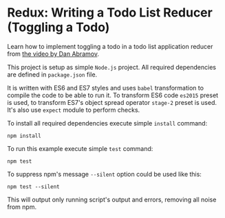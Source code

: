 # Redux: Writing a Todo List Reducer (Toggling a Todo)
Learn how to implement toggling a todo in a todo list application reducer from [the video by Dan Abramov](https://egghead.io/lessons/javascript-redux-writing-a-todo-list-reducer-toggling-a-todo).

This project is setup as simple `Node.js` project. All required dependencies are defined in `package.json` file. 

It is written with ES6 and ES7 styles and uses `babel` transformation to compile the code to be able to run it. To transform ES6 code `es2015` preset is used, to transform ES7's object spread operator `stage-2` preset is used. It's also use `expect` module to perform checks.

To install all required dependencies execute simple `install` command:

	npm install
	
To run this example execute simple `test` command:

	npm test

To suppress npm's message `--silent` option could be used like this:

	npm test --silent

This will output only running script's output and errors, removing all noise from npm.